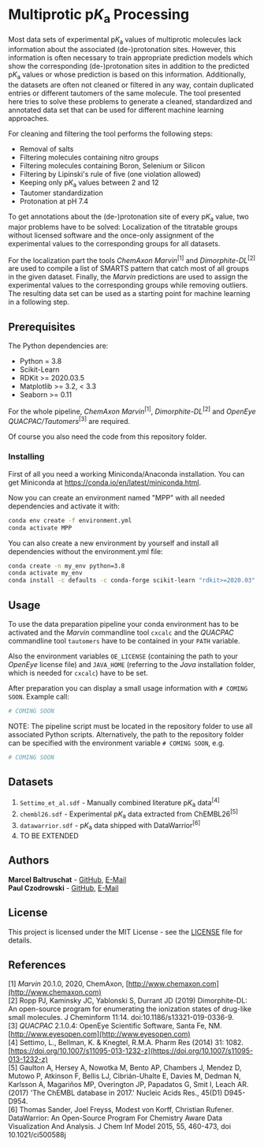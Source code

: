 # Multiprotic p*K*<sub>a</sub> Processing

Most data sets of experimental p*K*<sub>a</sub> values of multiprotic molecules lack information about the associated (de-)protonation sites. However, this information is often necessary to train appropriate prediction models which show the corresponding (de-)protonation sites in addition to the predicted p*K*<sub>a</sub> values or whose prediction is based on this information. Additionally, the datasets are often not cleaned or filtered in any way, contain duplicated entries or different tautomers of the same molecule. The tool presented here tries to solve these problems to generate a cleaned, standardized and annotated data set that can be used for different machine learning approaches. 

For cleaning and filtering the tool performs the following steps:
* Removal of salts
* Filtering molecules containing nitro groups
* Filtering molecules containing Boron, Selenium or Silicon
* Filtering by Lipinski's rule of five (one violation allowed)
* Keeping only p*K*<sub>a</sub> values between 2 and 12
* Tautomer standardization
* Protonation at pH 7.4

To get annotations about the (de-)protonation site of every p*K*<sub>a</sub> value, two major 
problems have to be solved: Localization of the titratable groups without licensed software and the once-only assignment of the experimental values to the corresponding groups for all datasets. 

For the localization part the tools *ChemAxon Marvin*<sup>[1]</sup> and *Dimorphite-DL*<sup>[2]</sup> are used to compile a list of SMARTS pattern that catch most of all groups in the given dataset. Finally, the *Marvin* predictions are used to assign the experimental values to the corresponding groups while removing outliers. The resulting data set can be used as a starting point for machine learning in a following step.


## Prerequisites

The Python dependencies are:
* Python = 3.8
* Scikit-Learn
* RDKit >= 2020.03.5
* Matplotlib >= 3.2, < 3.3 
* Seaborn >= 0.11

For the whole pipeline, *ChemAxon Marvin*<sup>[1]</sup>, *Dimorphite-DL*<sup>[2]</sup> and *OpenEye QUACPAC/Tautomers*<sup>[3]</sup> are required.

Of course you also need the code from this repository folder.

### Installing

First of all you need a working Miniconda/Anaconda installation. You can get
Miniconda at https://conda.io/en/latest/miniconda.html.

Now you can create an environment named "MPP" with all needed dependencies and
activate it with:
```bash
conda env create -f environment.yml
conda activate MPP
```

You can also create a new environment by yourself and install all dependencies without the
environment.yml file:
```bash
conda create -n my_env python=3.8
conda activate my_env
conda install -c defaults -c conda-forge scikit-learn "rdkit>=2020.03" matplotlib=3.2 "seaborn>=0.11"
```

## Usage
To use the data preparation pipeline your conda environment has to be activated and the *Marvin* commandline tool `cxcalc` and the *QUACPAC* commandline tool `tautomers` have to be contained in your `PATH` variable.

Also the environment variables `OE_LICENSE` (containing the path to your *OpenEye* license
file) and `JAVA_HOME` (referring to the *Java* installation folder, which is needed for 
`cxcalc`) have to be set.

After preparation you can display a small usage information with `# COMING SOON`.
Example call:
```bash
# COMING SOON
```

NOTE: The pipeline script must be located in the repository folder to use all associated Python scripts. Alternatively, the path to the repository folder can be specified with the environment variable `# COMING SOON`, e.g.
```bash
# COMING SOON
```

## Datasets

1. `Settimo_et_al.sdf` - Manually combined literature p<i>K</i><sub>a</sub> data<sup>[4]</sup>
2. `chembl26.sdf` - Experimental p<i>K</i><sub>a</sub> data extracted from ChEMBL26<sup>[5]</sup>
3. `datawarrior.sdf` - p<i>K</i><sub>a</sub> data shipped with DataWarrior<sup>[6]</sup>
4. TO BE EXTENDED

## Authors

**Marcel Baltruschat** - [GitHub](https://github.com/mrcblt), [E-Mail](mailto:marcel.baltruschat@tu-dortmund.de)<br>
**Paul Czodrowski** - [GitHub](https://github.com/czodrowskilab), [E-Mail](mailto:paul.czodrowski@tu-dortmund.de)

## License

This project is licensed under the MIT License - see the [LICENSE](LICENSE) file for details.

## References

[1] *Marvin* 20.1.0, 2020, ChemAxon, [http://www.chemaxon.com](http://www.chemaxon.com)<br>
[2] Ropp PJ, Kaminsky JC, Yablonski S, Durrant JD (2019) Dimorphite-DL: An
open-source program for enumerating the ionization states of drug-like small
molecules. J Cheminform 11:14. doi:10.1186/s13321-019-0336-9.<br>
[3] *QUACPAC* 2.1.0.4: OpenEye Scientific Software, Santa Fe, NM. [http://www.eyesopen.com](http://www.eyesopen.com) <br>
[4] Settimo, L., Bellman, K. & Knegtel, R.M.A. Pharm Res (2014) 31: 1082. 
[https://doi.org/10.1007/s11095-013-1232-z](https://doi.org/10.1007/s11095-013-1232-z) <br>
[5] Gaulton A, Hersey A, Nowotka M, Bento AP, Chambers J, Mendez D, Mutowo P, Atkinson F, 
Bellis LJ, Cibrián-Uhalte E, Davies M, Dedman N, Karlsson A, Magariños MP, Overington JP, 
Papadatos G, Smit I, Leach AR. (2017) 'The ChEMBL database in 2017.' Nucleic Acids Res., 
45(D1) D945-D954.<br>
[6] Thomas Sander, Joel Freyss, Modest von Korff, Christian Rufener. DataWarrior: An Open-Source 
Program For Chemistry Aware Data Visualization And Analysis. J Chem Inf Model 
2015, 55, 460-473, doi 10.1021/ci500588j<br>

